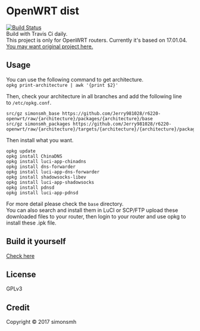 # OpenWRT dist
[![Build Status](https://travis-ci.org/Jerry981028/r6220-openwrt.svg?branch=master)](https://travis-ci.org/Jerry981028/r6220-openwrt)  
Build with Travis Ci daily.  
This project is only for OpenWRT routers. Currently it's based on 17.01.04.  
[You may want original project here.](http://openwrt-dist.sourceforge.net)

## Usage
You can use the following command to get architecture.  
`opkg print-architecture | awk '{print $2}'`

Then, check your architecture in all branches and add the following line to `/etc/opkg.conf`. 
```
src/gz simonsmh_base https://github.com/Jerry981028/r6220-openwrt/raw/{architecture}/packages/{architecture}/base
src/gz simonsmh_packages https://github.com/Jerry981028/r6220-openwrt/raw/{architecture}/targets/{architecture}/{architecture}/packages
```

Then install what you want.
```
opkg update
opkg install ChinaDNS
opkg install luci-app-chinadns
opkg install dns-forwarder
opkg install luci-app-dns-forwarder
opkg install shadowsocks-libev
opkg install luci-app-shadowsocks
opkg install pdnsd
opkg install luci-app-pdnsd
```
For more detail please check the `base` directory.  
You can also search and install them in LuCI or SCP/FTP upload these downloaded files to your router, then login to your router and use opkg to install these .ipk file.
## Build it yourself
[Check here](https://github.com/simonsmh/openwrt-dist/blob/master/.travis.yml)

## License
GPLv3

## Credit
Copyright © 2017 simonsmh
